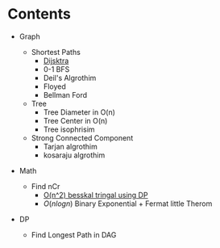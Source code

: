 # Contents
- Graph
	- Shortest Paths
		- [Dijsktra](dijkstra.cpp)
		- 0-1 BFS
		- Deil's Algrothim
		- Floyed
		- Bellman Ford
	- Tree
		- Tree Diameter in O(n)
		- Tree Center in O(n)
		- Tree isophrisim
	- Strong Connected Component
		- Tarjan algrothim
		- kosaraju algrothim
- Math
	- Find nCr
		- [O(n^2) besskal tringal using DP](nCr_DP.cpp)
		- $O(n logn)$ Binary Exponential + Fermat little Therom
		
- DP
	- Find Longest Path in DAG
